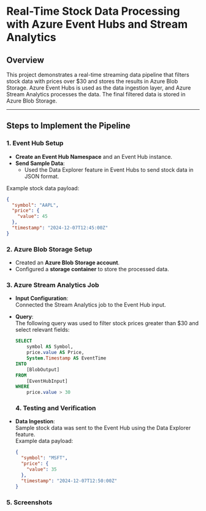 # Real-Time Stock Data Processing with Azure Event Hubs and Stream Analytics

## Overview
This project demonstrates a real-time streaming data pipeline that filters stock data with prices over $30 and stores the results in Azure Blob Storage. Azure Event Hubs is used as the data ingestion layer, and Azure Stream Analytics processes the data. The final filtered data is stored in Azure Blob Storage.

---

## Steps to Implement the Pipeline

### 1. Event Hub Setup
- **Create an Event Hub Namespace** and an Event Hub instance.
- **Send Sample Data**:
  - Used the Data Explorer feature in Event Hubs to send stock data in JSON format.

Example stock data payload:
```json
{
  "symbol": "AAPL",
  "price": {
    "value": 45
  },
  "timestamp": "2024-12-07T12:45:00Z"
}
```

### 2. Azure Blob Storage Setup
- Created an **Azure Blob Storage account**.
- Configured a **storage container** to store the processed data.

### 3. Azure Stream Analytics Job
- **Input Configuration**:  
  Connected the Stream Analytics job to the Event Hub input.

- **Query**:  
  The following query was used to filter stock prices greater than $30 and select relevant fields:
  ```sql
  SELECT
      symbol AS Symbol,
      price.value AS Price,
      System.Timestamp AS EventTime
  INTO
      [BlobOutput]
  FROM
      [EventHubInput]
  WHERE 
      price.value > 30
  ```
  ### 4. Testing and Verification
- **Data Ingestion**:  
  Sample stock data was sent to the Event Hub using the Data Explorer feature.  
  Example data payload:
  ```json
  {
    "symbol": "MSFT",
    "price": {
      "value": 35
    },
    "timestamp": "2024-12-07T12:50:00Z"
  }


 ### 5. Screenshots


 
 

 

 


